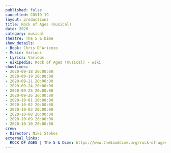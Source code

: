 ```yaml
---
published: false
cancelled: COVID-19
layout: productions
title: Rock of Ages (musical)
date: 2020
category: musical
Theatre: The 5 & Dime
show_details:
- Book: Chris D'Arienzo
- Music: Various
- Lyrics: Various
- Wikipedia: Rock of Ages (musical) - wiki
showtimes:
- 2020-09-18 20:00:00
- 2020-09-19 20:00:00
- 2020-09-21 20:00:00
- 2020-09-24 20:00:00
- 2020-09-25 20:00:00
- 2020-09-26 20:00:00
- 2020-10-01 20:00:00
- 2020-10-02 20:00:00
- 2020-10-03 20:00:00
- 2020-10-08 20:00:00
- 2020-10-09 20:00:00
- 2020-10-10 20:00:00
crew:
- Director: Niki Stokes
external_links:
  ROCK OF AGES | The 5 & Dime: https://www.the5anddime.org/rock-of-ages
---
```

